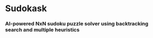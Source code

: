 # Sudokask
### AI-powered NxN sudoku puzzle solver using backtracking search and multiple heuristics
